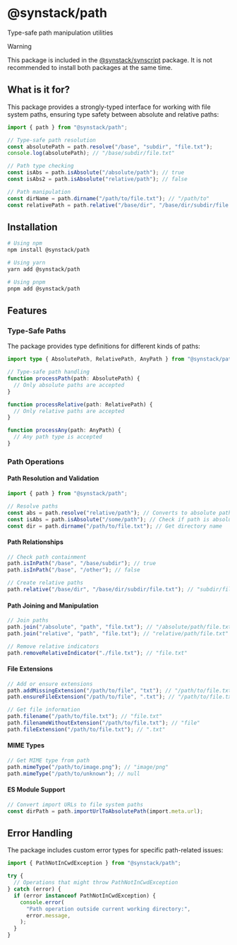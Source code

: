 # @synstack/path

Type-safe path manipulation utilities

> [!WARNING]
> This package is included in the [@synstack/synscript](../synscript/README.md) package. It is not recommended to install both packages at the same time.

## What is it for?

This package provides a strongly-typed interface for working with file system paths, ensuring type safety between absolute and relative paths:

```typescript
import { path } from "@synstack/path";

// Type-safe path resolution
const absolutePath = path.resolve("/base", "subdir", "file.txt");
console.log(absolutePath); // "/base/subdir/file.txt"

// Path type checking
const isAbs = path.isAbsolute("/absolute/path"); // true
const isAbs2 = path.isAbsolute("relative/path"); // false

// Path manipulation
const dirName = path.dirname("/path/to/file.txt"); // "/path/to"
const relativePath = path.relative("/base/dir", "/base/dir/subdir/file.txt"); // "subdir/file.txt"
```

## Installation

```bash
# Using npm
npm install @synstack/path

# Using yarn
yarn add @synstack/path

# Using pnpm
pnpm add @synstack/path
```

## Features

### Type-Safe Paths

The package provides type definitions for different kinds of paths:

```typescript
import type { AbsolutePath, RelativePath, AnyPath } from "@synstack/path";

// Type-safe path handling
function processPath(path: AbsolutePath) {
  // Only absolute paths are accepted
}

function processRelative(path: RelativePath) {
  // Only relative paths are accepted
}

function processAny(path: AnyPath) {
  // Any path type is accepted
}
```

### Path Operations

#### Path Resolution and Validation

```typescript
import { path } from "@synstack/path";

// Resolve paths
const abs = path.resolve("relative/path"); // Converts to absolute path
const isAbs = path.isAbsolute("/some/path"); // Check if path is absolute
const dir = path.dirname("/path/to/file.txt"); // Get directory name
```

#### Path Relationships

```typescript
// Check path containment
path.isInPath("/base", "/base/subdir"); // true
path.isInPath("/base", "/other"); // false

// Create relative paths
path.relative("/base/dir", "/base/dir/subdir/file.txt"); // "subdir/file.txt"
```

#### Path Joining and Manipulation

```typescript
// Join paths
path.join("/absolute", "path", "file.txt"); // "/absolute/path/file.txt"
path.join("relative", "path", "file.txt"); // "relative/path/file.txt"

// Remove relative indicators
path.removeRelativeIndicator("./file.txt"); // "file.txt"
```

#### File Extensions

```typescript
// Add or ensure extensions
path.addMissingExtension("/path/to/file", "txt"); // "/path/to/file.txt"
path.ensureFileExtension("/path/to/file", ".txt"); // "/path/to/file.txt"

// Get file information
path.filename("/path/to/file.txt"); // "file.txt"
path.filenameWithoutExtension("/path/to/file.txt"); // "file"
path.fileExtension("/path/to/file.txt"); // ".txt"
```

#### MIME Types

```typescript
// Get MIME type from path
path.mimeType("/path/to/image.png"); // "image/png"
path.mimeType("/path/to/unknown"); // null
```

#### ES Module Support

```typescript
// Convert import URLs to file system paths
const dirPath = path.importUrlToAbsolutePath(import.meta.url);
```

## Error Handling

The package includes custom error types for specific path-related issues:

```typescript
import { PathNotInCwdException } from "@synstack/path";

try {
  // Operations that might throw PathNotInCwdException
} catch (error) {
  if (error instanceof PathNotInCwdException) {
    console.error(
      "Path operation outside current working directory:",
      error.message,
    );
  }
}
```
